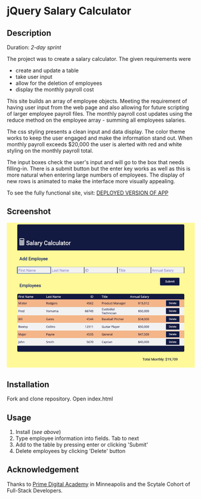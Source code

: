 # jQuery Salary Calculator

## Description

Duration: *2-day sprint*

The project was to create a salary calculator. The given requirements were 
* create and update a table
* take user input
* allow for the deletion of employees
* display the monthly payroll cost

This site builds an array of employee objects. Meeting the requirement of having user input from the web page and also allowing for future scripting of larger employee payroll files.  The monthly payroll cost updates using the reduce method on the employee array - summing all employees salaries.

The css styling presents a clean input and data display. The color theme works to keep the user engaged and make the information stand out.  When monthly payroll exceeds $20,000 the user is alerted with red and white styling on the monthly payroll total.

The input boxes check the user's input and will go to the box that needs filling-in.  There is a submit button but the enter key works as well as this is more natural when entering large numbers of employees.  The display of new rows is animated to make the interface more visually appealing.

To see the fully functional site, visit: [DEPLOYED VERSION OF APP](https://pensive-wescoff-31c39c.netlify.com/ "Salary Calculator hosted on Netlify")

## Screenshot
![Salary Calculator](screenshot.jpg "Salary Calculator")

## Installation
Fork and clone repository. Open index.html

## Usage
1. Install  (*see above*)
2. Type employee information into fields. Tab to next
3. Add to the table by pressing enter or clicking 'Submit'
4. Delete employees by clicking 'Delete' button

## Acknowledgement
Thanks to [Prime Digital Academy](www.primeacademy.io) in Minneapolis and the Scytale Cohort of Full-Stack Developers.


